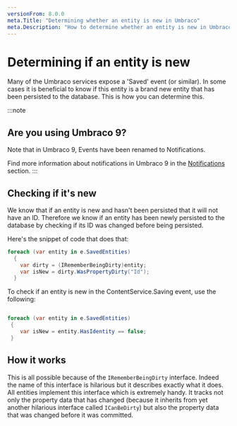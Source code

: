 ```yaml
---
versionFrom: 8.0.0
meta.Title: "Determining whether an entity is new in Umbraco"
meta.Description: "How to determine whether an entity is new in Umbraco"
---
```


# Determining if an entity is new

Many of the Umbraco services expose a 'Saved' event (or similar). In some cases it is beneficial to know if this entity is a brand new entity that has been persisted to the database. This is how you can determine this.

:::note

## Are you using Umbraco 9?

Note that in Umbraco 9, Events have been renamed to Notifications.

Find more information about notifications in Umbraco 9 in the [Notifications](../Notifications) section.
:::

## Checking if it's new

We know that if an entity is new and hasn't been persisted that it will not have an ID. Therefore we know if an entity has been newly persisted to the database by checking if its ID was changed before being persisted.

Here's the snippet of code that does that:

```csharp
foreach (var entity in e.SavedEntities)
  {
    var dirty = (IRememberBeingDirty)entity;
    var isNew = dirty.WasPropertyDirty("Id");
  }
```

To check if an entity is new in the ContentService.Saving event, use the following:

```csharp

foreach (var entity in e.SavedEntities)
 {
    var isNew = entity.HasIdentity == false;
 }
```

## How it works

This is all possible because of the `IRememberBeingDirty` interface. Indeed the name of this interface is hilarious but it describes exactly what it does. All entities implement this interface which is extremely handy. It tracks not only the property data that has changed (because it inherits from yet another hilarious interface called `ICanBeDirty`) but also the property data that was changed before it was committed.
